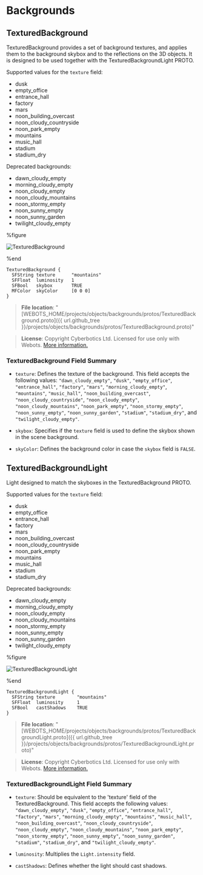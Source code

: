 # Backgrounds

## TexturedBackground

TexturedBackground provides a set of background textures, and applies them to the background skybox and to the reflections on the 3D objects.
It is designed to be used together with the TexturedBackgroundLight PROTO.

Supported values for the `texture` field:

- dusk
- empty\_office
- entrance\_hall
- factory
- mars
- noon\_building\_overcast
- noon\_cloudy\_countryside
- noon\_park\_empty
- mountains
- music\_hall
- stadium
- stadium\_dry

Deprecated backgrounds:

- dawn\_cloudy\_empty
- morning\_cloudy\_empty
- noon\_cloudy\_empty
- noon\_cloudy\_mountains
- noon\_stormy\_empty
- noon\_sunny\_empty
- noon\_sunny\_garden
- twilight\_cloudy\_empty

%figure

![TexturedBackground](images/objects/backgrounds/TexturedBackground/model.png)

%end

```
TexturedBackground {
  SFString texture      "mountains"
  SFFloat  luminosity   1
  SFBool   skybox       TRUE
  MFColor  skyColor     [0 0 0]
}
```

> **File location**: "[WEBOTS\_HOME/projects/objects/backgrounds/protos/TexturedBackground.proto]({{ url.github_tree }}/projects/objects/backgrounds/protos/TexturedBackground.proto)"

> **License**: Copyright Cyberbotics Ltd. Licensed for use only with Webots.
[More information.](https://cyberbotics.com/webots_assets_license)

### TexturedBackground Field Summary

- `texture`: Defines the texture of the background. This field accepts the following values: `"dawn_cloudy_empty"`, `"dusk"`, `"empty_office"`, `"entrance_hall"`, `"factory"`, `"mars"`, `"morning_cloudy_empty"`, `"mountains"`, `"music_hall"`, `"noon_building_overcast"`, `"noon_cloudy_countryside"`, `"noon_cloudy_empty"`, `"noon_cloudy_mountains"`, `"noon_park_empty"`, `"noon_stormy_empty"`, `"noon_sunny_empty"`, `"noon_sunny_garden"`, `"stadium"`, `"stadium_dry"`, and `"twilight_cloudy_empty"`.

- `skybox`: Specifies if the `texture` field is used to define the skybox shown in the scene background.

- `skyColor`: Defines the background color in case the `skybox` field is `FALSE`.

## TexturedBackgroundLight

Light designed to match the skyboxes in the TexturedBackground PROTO.

Supported values for the `texture` field:

- dusk
- empty\_office
- entrance\_hall
- factory
- mars
- noon\_building\_overcast
- noon\_cloudy\_countryside
- noon\_park\_empty
- mountains
- music\_hall
- stadium
- stadium\_dry

Deprecated backgrounds:

- dawn\_cloudy\_empty
- morning\_cloudy\_empty
- noon\_cloudy\_empty
- noon\_cloudy\_mountains
- noon\_stormy\_empty
- noon\_sunny\_empty
- noon\_sunny\_garden
- twilight\_cloudy\_empty

%figure

![TexturedBackgroundLight](images/objects/backgrounds/TexturedBackgroundLight/model.png)

%end

```
TexturedBackgroundLight {
  SFString texture        "mountains"
  SFFloat  luminosity     1
  SFBool   castShadows    TRUE
}
```

> **File location**: "[WEBOTS\_HOME/projects/objects/backgrounds/protos/TexturedBackgroundLight.proto]({{ url.github_tree }}/projects/objects/backgrounds/protos/TexturedBackgroundLight.proto)"

> **License**: Copyright Cyberbotics Ltd. Licensed for use only with Webots.
[More information.](https://cyberbotics.com/webots_assets_license)

### TexturedBackgroundLight Field Summary

- `texture`: Should be equivalent to the 'texture' field of the TexturedBackground. This field accepts the following values: `"dawn_cloudy_empty"`, `"dusk"`, `"empty_office"`, `"entrance_hall"`, `"factory"`, `"mars"`, `"morning_cloudy_empty"`, `"mountains"`, `"music_hall"`, `"noon_building_overcast"`, `"noon_cloudy_countryside"`, `"noon_cloudy_empty"`, `"noon_cloudy_mountains"`, `"noon_park_empty"`, `"noon_stormy_empty"`, `"noon_sunny_empty"`, `"noon_sunny_garden"`, `"stadium"`, `"stadium_dry"`, and `"twilight_cloudy_empty"`.

- `luminosity`: Multiplies the `Light.intensity` field.

- `castShadows`: Defines whether the light should cast shadows.

